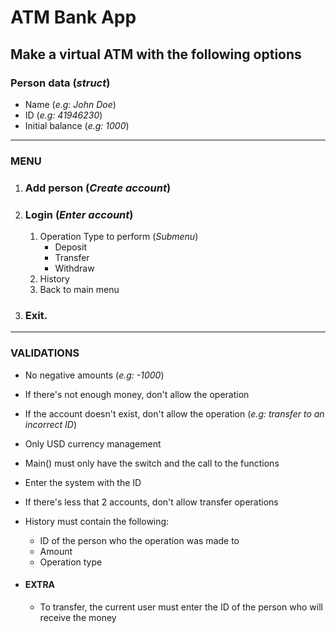 # **ATM Bank App**

## **Make a virtual ATM with the following options**

### Person data (_struct_)

* Name (_e.g: John Doe_)
* ID (_e.g: 41946230_)
* Initial balance (_e.g: 1000_)

---

### MENU

1. ### **Add person (_Create account_)**

2. ### **Login (_Enter account_)**

    1. Operation Type to perform (_Submenu_)
        * Deposit
        * Transfer
        * Withdraw
    2. History
    3. Back to main menu

3. ### **Exit.**

---

### VALIDATIONS

* No negative amounts (_e.g: -1000_)
* If there's not enough money, don't allow the operation
* If the account doesn't exist, don't allow the operation (_e.g: transfer to an incorrect ID_)
* Only USD currency management
* Main() must only have the switch and the call to the functions
* Enter the system with the ID
* If there's less that 2 accounts, don't allow transfer operations
* History must contain the following:
  * ID of the person who the operation was made to
  * Amount
  * Operation type  

* #### **EXTRA**

  * To transfer, the current user must enter the ID of the person who will receive the money
